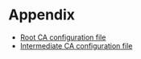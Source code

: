 # Appendix
- [Root CA configuration file](root-ca-configuration-file/README.md)
- [Intermediate CA configuration file](intermediate-ca-configuration-file/README.md)